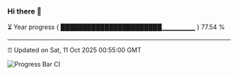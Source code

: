 ### Hi there 👋

⏳ Year progress { ███████████████████████▁▁▁▁▁▁▁ } 77.54 %

---

⏰ Updated on Sat, 11 Oct 2025 00:55:00 GMT

![Progress Bar CI](https://github.com/code-lakshay/GitHub-Actions-Demo/workflows/Progress%20Bar%20CI/badge.svg)
